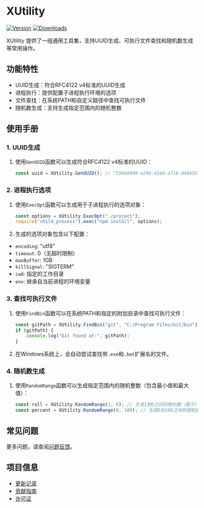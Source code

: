 # XUtility

[![Version](https://img.shields.io/npm/v/org.eframework.uni.util)](https://www.npmjs.com/package/org.eframework.uni.util)
[![Downloads](https://img.shields.io/npm/dm/org.eframework.uni.util)](https://www.npmjs.com/package/org.eframework.uni.util)

XUtility 提供了一组通用工具集，支持UUID生成、可执行文件查找和随机数生成等常用操作。

## 功能特性

- UUID生成：符合RFC4122 v4标准的UUID生成
- 进程执行：提供配置子进程执行环境的选项
- 文件查找：在系统PATH和自定义路径中查找可执行文件
- 随机数生成：支持生成指定范围内的随机整数

## 使用手册

### 1. UUID生成

1. 使用`GenUUID`函数可以生成符合RFC4122 v4标准的UUID：

    ```typescript
    const uuid = XUtility.GenUUID(); // "550e8400-e29b-41d4-a716-446655440000"
    ```

### 2. 进程执行选项

1. 使用`ExecOpt`函数可以生成用于子进程执行的选项对象：

    ```typescript
    const options = XUtility.ExecOpt("./project");
    require("child_process").exec("npm install", options);
    ```

2. 生成的选项对象包含以下配置：
- `encoding`: "utf8"
- `timeout`: 0（无超时限制）
- `maxBuffer`: 1GB
- `killSignal`: "SIGTERM"
- `cwd`: 指定的工作目录
- `env`: 继承自当前进程的环境变量

### 3. 查找可执行文件

1. 使用`FindBin`函数可以在系统PATH和指定的附加目录中查找可执行文件：

    ```typescript
    const gitPath = XUtility.FindBin("git", "C:/Program Files/Git/bin");
    if (gitPath) {
        console.log("Git found at:", gitPath);
    }
    ```

2. 在Windows系统上，会自动尝试查找带`.exe`和`.bat`扩展名的文件。

### 4. 随机数生成

1. 使用`RandomRange`函数可以生成指定范围内的随机整数（包含最小值和最大值）：

    ```typescript
    const roll = XUtility.RandomRange(1, 6); // 生成1到6之间的随机数（骰子）
    const percent = XUtility.RandomRange(0, 100); // 生成0到100之间的随机数（百分比）
    ```

## 常见问题

更多问题，请查阅[问题反馈](../CONTRIBUTING.md#问题反馈)。

## 项目信息

- [更新记录](../CHANGELOG.md)
- [贡献指南](../CONTRIBUTING.md)
- [许可证](../LICENSE)